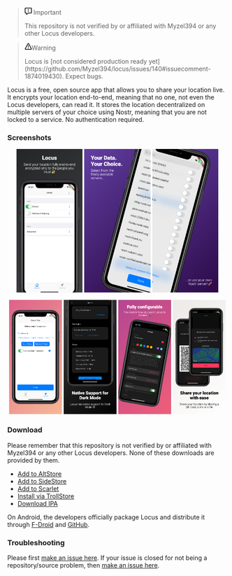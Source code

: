 > <p><svg viewBox="0 0 16 16" version="1.1" width="16" height="16" aria-hidden="true"><path d="M0 1.75C0 .784.784 0 1.75 0h12.5C15.216 0 16 .784 16 1.75v9.5A1.75 1.75 0 0 1 14.25 13H8.06l-2.573 2.573A1.458 1.458 0 0 1 3 14.543V13H1.75A1.75 1.75 0 0 1 0 11.25Zm1.75-.25a.25.25 0 0 0-.25.25v9.5c0 .138.112.25.25.25h2a.75.75 0 0 1 .75.75v2.19l2.72-2.72a.749.749 0 0 1 .53-.22h6.5a.25.25 0 0 0 .25-.25v-9.5a.25.25 0 0 0-.25-.25Zm7 2.25v2.5a.75.75 0 0 1-1.5 0v-2.5a.75.75 0 0 1 1.5 0ZM9 9a1 1 0 1 1-2 0 1 1 0 0 1 2 0Z"></path></svg> Important</p>
> This repository is not verified by or affiliated with Myzel394 or any other Locus developers.

> <p><svg viewBox="0 0 16 16" version="1.1" width="16" height="16" aria-hidden="true"><path d="M6.457 1.047c.659-1.234 2.427-1.234 3.086 0l6.082 11.378A1.75 1.75 0 0 1 14.082 15H1.918a1.75 1.75 0 0 1-1.543-2.575Zm1.763.707a.25.25 0 0 0-.44 0L1.698 13.132a.25.25 0 0 0 .22.368h12.164a.25.25 0 0 0 .22-.368Zm.53 3.996v2.5a.75.75 0 0 1-1.5 0v-2.5a.75.75 0 0 1 1.5 0ZM9 11a1 1 0 1 1-2 0 1 1 0 0 1 2 0Z"></path></svg>Warning</p>
> Locus is [not considered production ready yet](https://github.com/Myzel394/locus/issues/140#issuecomment-1874019430). Expect bugs.

Locus is a free, open source app that allows you to share your location live. It encrypts your location end-to-end, meaning that no one, not even the Locus developers, can read it. It stores the location decentralized on multiple servers of your choice using Nostr, meaning that you are not locked to a service. No authentication required.

### Screenshots
<p float="left" align="center">
    <img src="assets/screenshots/0.png" width="30%" />
    <img src="assets/screenshots/1.png" width="30%" />
    <img src="assets/screenshots/2.png" width="30%" />
</p>

<p float="left" align="center">
    <img src="assets/screenshots/3.png" width="24%" />
    <img src="assets/screenshots/4.png" width="24%" />
    <img src="assets/screenshots/5.png" width="24%" />
    <img src="assets/screenshots/6.png" width="24%" />
</p>

### Download
Please remember that this repository is not verified by or affiliated with Myzel394 or any other Locus developers. None of these downloads are provided by them.

* [Add to AltStore](altstore://source?url=https://jbmagination.com/locus-ios/alt.json)
* [Add to SideStore](sidestore://source?url=https://jbmagination.com/locus-ios/alt.json)
* [Add to Scarlet](scarlet://repo=https://jbmagination.com/locus-ios/scarlet.json)
* [Install via TrollStore](apple-magnifier://install?url=https://github.com/jbmagination/locus-ios/releases/download/releases/latest.ipa)
* [Download IPA](https://github.com/jbmagination/locus-ios/releases/download/releases/latest.ipa)

On Android, the developers officially package Locus and distribute it through [F-Droid](https://f-droid.org/packages/app.myzel394.locus/) and [GitHub](https://github.com/Myzel394/locus/releases/latest).

### Troubleshooting
Please first [make an issue here](https://github.com/jbmagination/locus-ios/issues). If your issue is closed for not being a repository/source problem, then [make an issue here](https://github.com/Myzel394/locus/issues).
